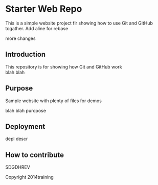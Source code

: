 # Starter Web Repo

This is a simple website project fir showing how to use Git and GitHub togather.
Add aline for rebase

more changes

## Introduction 

This repository is for showing how Git and GitHub work  
blah blah 

## Purpose

Sample website with plenty of files for demos

blah blah puropose

## Deployment


depl descr

## How to contribute


SDGDHREV


Copyright 2014training